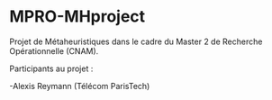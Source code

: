 ﻿# MPRO-MHproject
Projet de Métaheuristiques dans le cadre du Master 2 de Recherche Opérationnelle (CNAM).

Participants au projet : <br />

-Alexis Reymann (Télécom ParisTech)<br />
